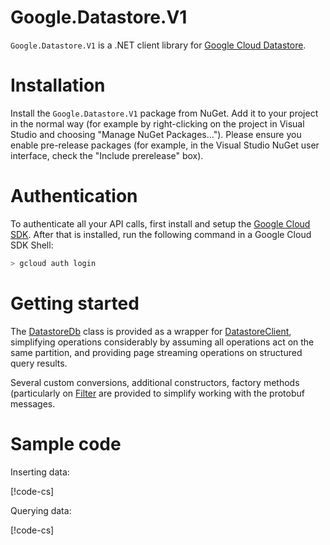 # Google.Datastore.V1

`Google.Datastore.V1` is a .NET client library for [Google
Cloud Datastore](https://cloud.google.com/datastore/docs/concepts/overview).

# Installation

Install the `Google.Datastore.V1` package from NuGet. Add it to
your project in the normal way (for example by right-clicking on the
project in Visual Studio and choosing "Manage NuGet Packages...").
Please ensure you enable pre-release packages (for example, in the
Visual Studio NuGet user interface, check the "Include prerelease"
box).

# Authentication

To authenticate all your API calls, first install and setup the
[Google Cloud SDK](https://cloud.google.com/sdk/). After that is
installed, run the following command in a Google Cloud SDK Shell:

```sh
> gcloud auth login
```

# Getting started

The [DatastoreDb](obj/api/Google.Datastore.V1.DatastoreDb.yml)
class is provided as a wrapper for
[DatastoreClient](obj/api/Google.Datastore.V1.DatastoreClient.yml),
simplifying operations considerably by assuming all operations act
on the same partition, and providing page streaming operations on
structured query results.

Several custom conversions, additional constructors,
factory methods (particularly on [Filter](obj/api/Google.Datastore.V1.Filter.yml)
are provided to simplify working with the protobuf messages.

# Sample code

Inserting data:

[!code-cs[](obj/snippets/Google.Datastore.V1.DatastoreDb.txt#InsertOverview)]

Querying data:

[!code-cs[](obj/snippets/Google.Datastore.V1.DatastoreDb.txt#QueryOverview)]
